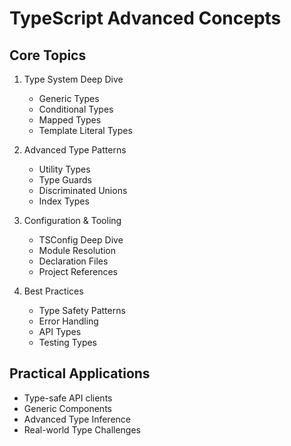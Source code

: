 # TypeScript Advanced Concepts

## Core Topics

1. Type System Deep Dive

   - Generic Types
   - Conditional Types
   - Mapped Types
   - Template Literal Types

2. Advanced Type Patterns

   - Utility Types
   - Type Guards
   - Discriminated Unions
   - Index Types

3. Configuration & Tooling

   - TSConfig Deep Dive
   - Module Resolution
   - Declaration Files
   - Project References

4. Best Practices

   - Type Safety Patterns
   - Error Handling
   - API Types
   - Testing Types

## Practical Applications

- Type-safe API clients
- Generic Components
- Advanced Type Inference
- Real-world Type Challenges 